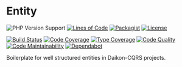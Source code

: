 # Entity

![PHP Version Support](https://badgen.net/packagist/php/daikon/entity?color=blue)
[![Lines of Code](https://badgen.net/codeclimate/loc/daikon-cqrs/entity)](https://codeclimate.com/github/daikon-cqrs/entity/code?sort=-loc)
[![Packagist](https://badgen.net/packagist/name/daikon/entity?color=blue)](https://packagist.org/packages/daikon/entity)
[![License](https://badgen.net/github/license/daikon-cqrs/entity)](https://github.com/daikon-cqrs/entity/blob/master/LICENSE)

[![Build Status](https://badgen.net/travis/daikon-cqrs/entity?label=build)](https://travis-ci.com/daikon-cqrs/entity)
[![Code Coverage](https://badgen.net/codecov/c/github/daikon-cqrs/entity)](https://codecov.io/gh/daikon-cqrs/entity)
[![Type Coverage](https://shepherd.dev/github/daikon-cqrs/entity/coverage.svg)](https://shepherd.dev/github/daikon-cqrs/entity)
[![Code Quality](https://img.shields.io/scrutinizer/quality/g/daikon-cqrs/entity/master)](https://scrutinizer-ci.com/g/daikon-cqrs/entity/?branch=master)
[![Code Maintainability](https://badgen.net/codeclimate/maintainability/daikon-cqrs/entity)](https://codeclimate.com/github/daikon-cqrs/entity)
[![Dependabot](https://badgen.net/github/dependabot/daikon-cqrs/entity)](https://github.com/daikon-cqrs/entity/network/updates)

Boilerplate for well structured entities in Daikon-CQRS projects.
